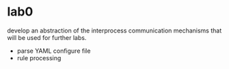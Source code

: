 # lab0

develop an abstraction of the interprocess communication mechanisms that will be used for further labs. 

- parse YAML configure file
- rule processing
